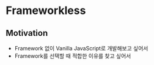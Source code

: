 # Frameworkless

## Motivation

- Framework 없이 Vanilla JavaScript로 개발해보고 싶어서
- Framework를 선택할 때 적합한 이유를 찾고 싶어서
